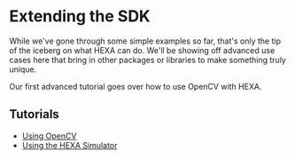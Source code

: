 # Extending the SDK

While we've gone through some simple examples so far, that's only the tip of the iceberg on what HEXA can do. We'll be showing off advanced use cases here that bring in other packages or libraries to make something truly unique.

Our first advanced tutorial goes over how to use OpenCV with HEXA.

## Tutorials

* [Using OpenCV](/Development/opencv.md)
* [Using the HEXA Simulator](/Development/hexasim.md)



